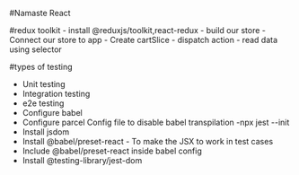 #Namaste React

#redux toolkit - install @reduxjs/toolkit,react-redux - build our store - Connect our store to app - Create cartSlice - dispatch action - read data using selector

#types of testing

- Unit testing
- Integration testing
- e2e testing
- Configure babel
- Configure parcel Config file to disable babel transpilation
  -npx jest --init
- Install jsdom
- Install @babel/preset-react - To make the JSX to work in test cases
- Include @babel/preset-react inside babel config
- Install @testing-library/jest-dom
